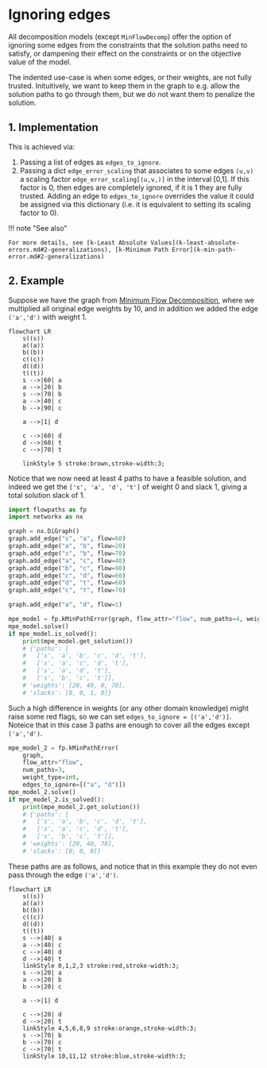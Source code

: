 # Ignoring edges

All decomposition models (except `MinFlowDecomp`) offer the option of ignoring some edges from the constraints that the solution paths need to satisfy, or dampening their effect on the constraints or on the objective value of the model. 

The indented use-case is when some edges, or their weights, are not fully trusted. Inituitively, we want to keep them in the graph to e.g. allow the solution paths to go through them, but we do not want them to penalize the solution.

## 1. Implementation

This is achieved via:

1. Passing a list  of edges as `edges_to_ignore`. 
2. Passing a dict `edge_error_scaling` that associates to some edges `(u,v)` a scaling factor `edge_error_scaling[(u,v,)]` in the interval [0,1]. If this factor is 0, then edges are completely ignored, if it is 1 they are fully trusted. Adding an edge to `edges_to_ignore` overrides the value it could be assigned via this dictionary (i.e. it is equivalent to setting its scaling factor to 0). 

!!! note "See also"

    For more details, see [k-Least Absolute Values](k-least-absolute-errors.md#2-generalizations), [k-Minimum Path Error](k-min-path-error.md#2-generalizations)

## 2. Example

Suppose we have the graph from [Minimum Flow Decomposition](minimum-flow-decomposition.md), where we multiplied all original edge weights by 10, and in addition we added the edge `('a','d')` with weight 1.

``` mermaid
flowchart LR
    s((s))
    a((a))
    b((b))
    c((c))
    d((d))
    t((t))
    s -->|60| a
    a -->|20| b
    s -->|70| b
    a -->|40| c
    b -->|90| c

    a -->|1| d

    c -->|60| d
    d -->|60| t
    c -->|70| t
    
    linkStyle 5 stroke:brown,stroke-width:3;
```

Notice that we now need at least 4 paths to have a feasible solution, and indeed we get the `['s', 'a', 'd', 't']` of weight 0 and slack 1, giving a total solution slack of 1.

``` python
import flowpaths as fp
import networkx as nx

graph = nx.DiGraph()
graph.add_edge("s", "a", flow=60)
graph.add_edge("a", "b", flow=20)
graph.add_edge("s", "b", flow=70)
graph.add_edge("a", "c", flow=40)
graph.add_edge("b", "c", flow=90)
graph.add_edge("c", "d", flow=60)
graph.add_edge("d", "t", flow=60)
graph.add_edge("c", "t", flow=70)

graph.add_edge("a", "d", flow=1)

mpe_model = fp.kMinPathError(graph, flow_attr="flow", num_paths=4, weight_type=int)
mpe_model.solve()
if mpe_model.is_solved():
    print(mpe_model.get_solution())
    # {'paths': [
    #   ['s', 'a', 'b', 'c', 'd', 't'], 
    #   ['s', 'a', 'c', 'd', 't'], 
    #   ['s', 'a', 'd', 't'], 
    #   ['s', 'b', 'c', 't']], 
    # 'weights': [20, 40, 0, 70], 
    # 'slacks': [0, 0, 1, 0]}
```

Such a high difference in weights (or any other domain knowledge) might raise some red flags, so we can set `edges_to_ignore = [('a','d')]`. Noteice that in this case 3 paths are enough to cover all the edges except `('a','d')`.

``` python
mpe_model_2 = fp.kMinPathError(
    graph, 
    flow_attr="flow", 
    num_paths=3, 
    weight_type=int,
    edges_to_ignore=[("a", "d")])
mpe_model_2.solve()
if mpe_model_2.is_solved():
    print(mpe_model_2.get_solution())
    # {'paths': [
    #   ['s', 'a', 'b', 'c', 'd', 't'], 
    #   ['s', 'a', 'c', 'd', 't'], 
    #   ['s', 'b', 'c', 't']], 
    # 'weights': [20, 40, 70], 
    # 'slacks': [0, 0, 0]}
```

These paths are as follows, and notice that in this example they do not even pass through the edge `('a','d')`.

``` mermaid
flowchart LR
    s((s))
    a((a))
    b((b))
    c((c))
    d((d))
    t((t))
    s -->|40| a
    a -->|40| c
    c -->|40| d
    d -->|40| t
    linkStyle 0,1,2,3 stroke:red,stroke-width:3;
    s -->|20| a
    a -->|20| b
    b -->|20| c

    a -->|1| d

    c -->|20| d
    d -->|20| t
    linkStyle 4,5,6,8,9 stroke:orange,stroke-width:3;
    s -->|70| b
    b -->|70| c
    c -->|70| t
    linkStyle 10,11,12 stroke:blue,stroke-width:3;
```